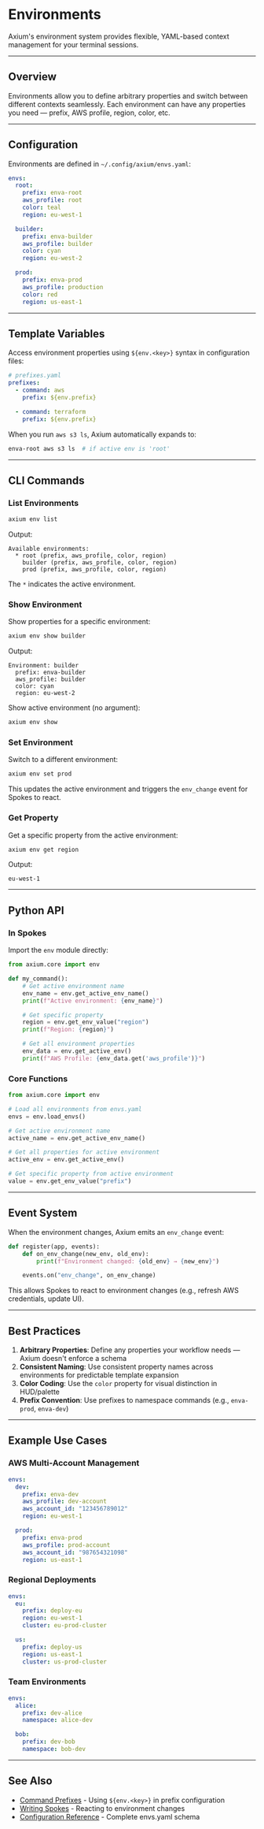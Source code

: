 # Environments

Axium's environment system provides flexible, YAML-based context management for your terminal sessions.

---

## Overview

Environments allow you to define arbitrary properties and switch between different contexts seamlessly. Each environment can have any properties you need — prefix, AWS profile, region, color, etc.

---

## Configuration

Environments are defined in `~/.config/axium/envs.yaml`:

```yaml
envs:
  root:
    prefix: enva-root
    aws_profile: root
    color: teal
    region: eu-west-1

  builder:
    prefix: enva-builder
    aws_profile: builder
    color: cyan
    region: eu-west-2

  prod:
    prefix: enva-prod
    aws_profile: production
    color: red
    region: us-east-1
```

---

## Template Variables

Access environment properties using `${env.<key>}` syntax in configuration files:

```yaml
# prefixes.yaml
prefixes:
  - command: aws
    prefix: ${env.prefix}

  - command: terraform
    prefix: ${env.prefix}
```

When you run `aws s3 ls`, Axium automatically expands to:
```bash
enva-root aws s3 ls  # if active env is 'root'
```

---

## CLI Commands

### List Environments

```bash
axium env list
```

Output:
```
Available environments:
  * root (prefix, aws_profile, color, region)
    builder (prefix, aws_profile, color, region)
    prod (prefix, aws_profile, color, region)
```

The `*` indicates the active environment.

### Show Environment

Show properties for a specific environment:

```bash
axium env show builder
```

Output:
```
Environment: builder
  prefix: enva-builder
  aws_profile: builder
  color: cyan
  region: eu-west-2
```

Show active environment (no argument):

```bash
axium env show
```

### Set Environment

Switch to a different environment:

```bash
axium env set prod
```

This updates the active environment and triggers the `env_change` event for Spokes to react.

### Get Property

Get a specific property from the active environment:

```bash
axium env get region
```

Output:
```
eu-west-1
```

---

## Python API

### In Spokes

Import the `env` module directly:

```python
from axium.core import env

def my_command():
    # Get active environment name
    env_name = env.get_active_env_name()
    print(f"Active environment: {env_name}")

    # Get specific property
    region = env.get_env_value("region")
    print(f"Region: {region}")

    # Get all environment properties
    env_data = env.get_active_env()
    print(f"AWS Profile: {env_data.get('aws_profile')}")
```

### Core Functions

```python
from axium.core import env

# Load all environments from envs.yaml
envs = env.load_envs()

# Get active environment name
active_name = env.get_active_env_name()

# Get all properties for active environment
active_env = env.get_active_env()

# Get specific property from active environment
value = env.get_env_value("prefix")
```

---

## Event System

When the environment changes, Axium emits an `env_change` event:

```python
def register(app, events):
    def on_env_change(new_env, old_env):
        print(f"Environment changed: {old_env} → {new_env}")

    events.on("env_change", on_env_change)
```

This allows Spokes to react to environment changes (e.g., refresh AWS credentials, update UI).

---

## Best Practices

1. **Arbitrary Properties**: Define any properties your workflow needs — Axium doesn't enforce a schema
2. **Consistent Naming**: Use consistent property names across environments for predictable template expansion
3. **Color Coding**: Use the `color` property for visual distinction in HUD/palette
4. **Prefix Convention**: Use prefixes to namespace commands (e.g., `enva-prod`, `enva-dev`)

---

## Example Use Cases

### AWS Multi-Account Management

```yaml
envs:
  dev:
    prefix: enva-dev
    aws_profile: dev-account
    aws_account_id: "123456789012"
    region: eu-west-1

  prod:
    prefix: enva-prod
    aws_profile: prod-account
    aws_account_id: "987654321098"
    region: us-east-1
```

### Regional Deployments

```yaml
envs:
  eu:
    prefix: deploy-eu
    region: eu-west-1
    cluster: eu-prod-cluster

  us:
    prefix: deploy-us
    region: us-east-1
    cluster: us-prod-cluster
```

### Team Environments

```yaml
envs:
  alice:
    prefix: dev-alice
    namespace: alice-dev

  bob:
    prefix: dev-bob
    namespace: bob-dev
```

---

## See Also

- [Command Prefixes](prefixes.md) - Using `${env.<key>}` in prefix configuration
- [Writing Spokes](../guides/writing-spokes.md) - Reacting to environment changes
- [Configuration Reference](../reference/configuration.md) - Complete envs.yaml schema

